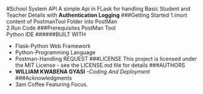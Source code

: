 #School System API
A simple Api in FLask for handling Basic Student and Teacher Details with __Authentication Logging__
###Getting Started
1.imort content of PostmanTool Folder into PostMan<br/>
2.Run Code 
###Prerequisites
PostMan Tool<br/>
Python IDE
######BUILT WITH
* Flask-Python Web Framework
* Python-Programming Language
* Postman-Handling REQUEST
###LICENSE
This project is licensed under the MIT License - see the LICENSE.md file for details
###AUTHORS
* __WILLIAM KWABENA GYASI__ *-Coding And Deployment*
###Acknowledgments
* 3am Coffee Featuring Focus.

